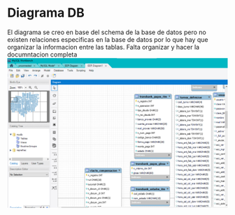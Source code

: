 # Diagrama DB
El diagrama se creo en base del schema de la base de datos pero no existen relaciones especificas en la base de datos por lo que hay que organizar la informacion entre las tablas.
Falta organizar y hacer la documntacion completa
![Diagrama DB](Files/img.png)

